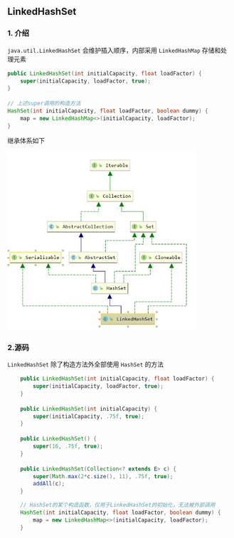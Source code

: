 ## LinkedHashSet

### 1. 介绍

`java.util.LinkedHashSet` 会维护插入顺序，内部采用 `LinkedHashMap` 存储和处理元素 

``` java
public LinkedHashSet(int initialCapacity, float loadFactor) {
    super(initialCapacity, loadFactor, true);
}

// 上述super调用的构造方法
HashSet(int initialCapacity, float loadFactor, boolean dummy) {
    map = new LinkedHashMap<>(initialCapacity, loadFactor);
}
```



继承体系如下

<img src="img/LinkedHashSet继承体系.jpg" style="zoom:70%" />

### 2.源码

`LinkedHashSet` 除了构造方法外全部使用 `HashSet` 的方法

``` java
    public LinkedHashSet(int initialCapacity, float loadFactor) {
        super(initialCapacity, loadFactor, true);
    }

    public LinkedHashSet(int initialCapacity) {
        super(initialCapacity, .75f, true);
    }

    public LinkedHashSet() {
        super(16, .75f, true);
    }

    public LinkedHashSet(Collection<? extends E> c) {
        super(Math.max(2*c.size(), 11), .75f, true);
        addAll(c);
    }
```

``` java
    // HashSet的某个构造函数，仅用于LinkedHashSet的初始化，无法被外部调用
    HashSet(int initialCapacity, float loadFactor, boolean dummy) {
        map = new LinkedHashMap<>(initialCapacity, loadFactor);
    }
```

